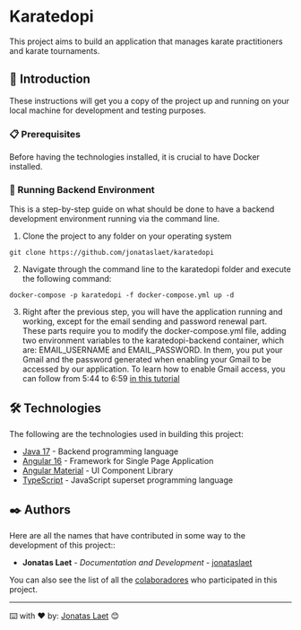 # Karatedopi

This project aims to build an application that manages karate practitioners and karate tournaments.


## 🚀 Introduction

These instructions will get you a copy of the project up and running on your local machine for development and testing purposes.


### 📋 Prerequisites

Before having the technologies installed, it is crucial to have Docker installed.


### 🔧 Running Backend Environment

This is a step-by-step guide on what should be done to have a backend development environment running via the command line.

01. Clone the project to any folder on your operating system

```
git clone https://github.com/jonataslaet/karatedopi
```

02. Navigate through the command line to the karatedopi folder and execute the following command:

```
docker-compose -p karatedopi -f docker-compose.yml up -d
```

03. Right after the previous step, you will have the application running and working, except for the email sending and password renewal part. These parts require you to modify the docker-compose.yml file, adding two environment variables to the karatedopi-backend container, which are: EMAIL_USERNAME and EMAIL_PASSWORD. In them, you put your Gmail and the password generated when enabling your Gmail to be accessed by our application. To learn how to enable Gmail access, you can follow from 5:44 to 6:59 [in this tutorial](https://www.youtube.com/watch?v=A-MUW28njOE&ab_channel=CodeElevate&t=344s)

## 🛠️ Technologies 

The following are the technologies used in building this project:

* [Java 17](https://www.oracle.com/java/) - Backend programming language
* [Angular 16](https://angular.io/) - Framework for Single Page Application
* [Angular Material](https://material.angular.io/) - UI Component Library
* [TypeScript](https://www.typescriptlang.org/docs/) - JavaScript superset programming language


## ✒️ Authors

Here are all the names that have contributed in some way to the development of this project::

* **Jonatas Laet** - *Documentation and Development* - [jonataslaet](https://github.com/jonataslaet)

You can also see the list of all the [colaboradores](https://github.com/jonataslaet/karatedopi/graphs/contributors) who participated in this project.


---
⌨️ with ❤️ by: 
[Jonatas Laet](https://github.com/jonataslaet) 😊